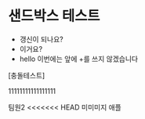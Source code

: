 # 샌드박스 테스트

+ 갱신이 되나요?
+ 이거요?
+ hello
이번에는 앞에 +를 쓰지 않겠습니다

[충돌테스트]


11111111111111111



팀원2
<<<<<<< HEAD
미미미지
애플
